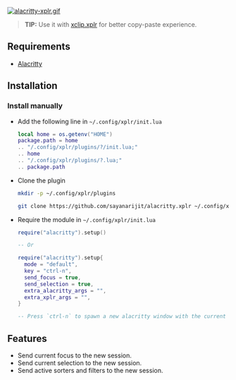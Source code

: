 [![alacritty-xplr.gif](https://s9.gifyu.com/images/alacritty-xplr.gif)](https://gifyu.com/image/GJGU)

> **TIP:** Use it with [xclip.xplr](https://github.com/sayanarijit/xclip.xplr) for better copy-paste experience.

## Requirements

- [Alacritty](https://github.com/alacritty/alacritty)

## Installation

### Install manually

- Add the following line in `~/.config/xplr/init.lua`

  ```lua
  local home = os.getenv("HOME")
  package.path = home
  .. "/.config/xplr/plugins/?/init.lua;"
  .. home
  .. "/.config/xplr/plugins/?.lua;"
  .. package.path
  ```

- Clone the plugin

  ```bash
  mkdir -p ~/.config/xplr/plugins

  git clone https://github.com/sayanarijit/alacritty.xplr ~/.config/xplr/plugins/alacritty
  ```

- Require the module in `~/.config/xplr/init.lua`

  ```lua
  require("alacritty").setup()

  -- Or

  require("alacritty").setup{
    mode = "default",
    key = "ctrl-n",
    send_focus = true,
    send_selection = true,
    extra_alacritty_args = "",
    extra_xplr_args = "",
  }

  -- Press `ctrl-n` to spawn a new alacritty window with the current selection
  ```

## Features

- Send current focus to the new session.
- Send current selection to the new session.
- Send active sorters and filters to the new session.
